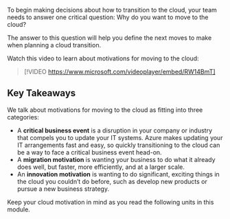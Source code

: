 
To begin making decisions about how to transition to the cloud, your team needs to answer one critical question: Why do you want to move to the cloud?

The answer to this question will help you define the next moves to make when planning a cloud transition.

Watch this video to learn about motivations for moving to the cloud:

> [!VIDEO https://www.microsoft.com/videoplayer/embed/RW14BmT]

## Key Takeaways

We talk about motivations for moving to the cloud as fitting into three categories:

 -  A **critical business event** is a disruption in your company or industry that compels you to update your IT systems. Azure makes updating your IT arrangements fast and easy, so quickly transitioning to the cloud can be a way to face a critical business event head-on.
 -  A **migration motivation** is wanting your business to do what it already does well, but faster, more efficiently, and at a larger scale.
 -  An **innovation motivation** is wanting to do significant, exciting things in the cloud you couldn’t do before, such as develop new products or pursue a new business strategy.

Keep your cloud motivation in mind as you read the following units in this module.
